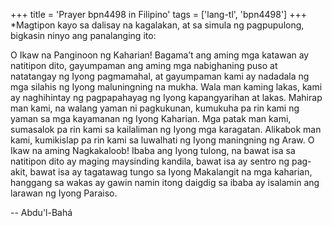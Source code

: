 +++
title = 'Prayer bpn4498 in Filipino'
tags = ['lang-tl', 'bpn4498']
+++
*Magtipon kayo sa dalisay na kagalakan, at sa simula ng pagpupulong, bigkasin ninyo ang panalanging ito:

O Ikaw na Panginoon ng Kaharian! Bagama’t ang aming mga katawan ay natitipon dito, gayumpaman ang aming mga nabighaning puso at natatangay ng Iyong pagmamahal, at gayumpaman kami ay nadadala ng mga silahis ng Iyong maluningning na mukha. Wala man kaming lakas, kami ay naghihintay ng pagpapahayag ng Iyong kapangyarihan at lakas. Mahirap man kami, na walang yaman ni pagkukunan, kumukuha pa rin kami ng yaman sa mga kayamanan ng Iyong Kaharian. Mga patak man kami, sumasalok pa rin kami sa kailaliman ng Iyong mga karagatan. Alikabok man kami, kumikislap pa rin kami sa luwalhati ng Iyong maningning ng Araw.
O Ikaw na aming Nagkakaloob! Ibaba ang Iyong tulong, na bawat isa sa natitipon dito ay maging maysinding kandila, bawat isa ay sentro ng pag-akit, bawat isa ay tagatawag tungo sa Iyong Makalangit na mga kaharian, hanggang sa wakas ay gawin namin itong daigdig sa ibaba ay isalamin ang larawan ng Iyong Paraiso.

-- Abdu'l-Bahá
